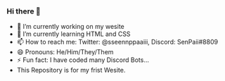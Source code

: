 ### Hi there 👋

- 🔭 I’m currently working on my wesite
- 🌱 I’m currently learning HTML and CSS
- 📫 How to reach me: Twitter: @sseennppaaiii, Discord: SenPaii#8809
- 😄 Pronouns: He/Him/They/Them
- ⚡ Fun fact: I have coded many Discord Bots...
- This Repository is for my frist Wesite.

